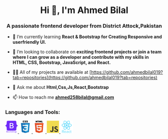 <h1 align="center">Hi 👋, I'm Ahmed Bilal</h1>
<h3 align="center">A passionate frontend developer from District Attock,Pakistan</h3>

- 🌱 I’m currently learning **React & Bootstrap for Creating Responsive and userfriendly UI.**

- 👯 I’m looking to collaborate on **exciting frontend projects or join a team where I can grow as a developer and contribute with my skills in HTML, CSS, Bootstrap, JavaScript, and React.**

- 👨‍💻 All of my projects are available at [https://github.com/ahmedbilal019?tab=repositories](https://github.com/ahmedbilal019?tab=repositories)

- 💬 Ask me about **Html,Css,Js,React,Bootstrap**

- 📫 How to reach me **ahmed258bilal@gmail.com**


<h3 align="left">Languages and Tools:</h3>
<p align="left"> <a href="https://getbootstrap.com" target="_blank" rel="noreferrer"> <img src="https://raw.githubusercontent.com/devicons/devicon/master/icons/bootstrap/bootstrap-plain-wordmark.svg" alt="bootstrap" width="40" height="40"/> </a> <a href="https://www.w3schools.com/css/" target="_blank" rel="noreferrer"> <img src="https://raw.githubusercontent.com/devicons/devicon/master/icons/css3/css3-original-wordmark.svg" alt="css3" width="40" height="40"/> </a> <a href="https://www.w3.org/html/" target="_blank" rel="noreferrer"> <img src="https://raw.githubusercontent.com/devicons/devicon/master/icons/html5/html5-original-wordmark.svg" alt="html5" width="40" height="40"/> </a> <a href="https://developer.mozilla.org/en-US/docs/Web/JavaScript" target="_blank" rel="noreferrer"> <img src="https://raw.githubusercontent.com/devicons/devicon/master/icons/javascript/javascript-original.svg" alt="javascript" width="40" height="40"/> </a> <a href="https://reactjs.org/" target="_blank" rel="noreferrer"> <img src="https://raw.githubusercontent.com/devicons/devicon/master/icons/react/react-original-wordmark.svg" alt="react" width="40" height="40"/> </a> </p>
